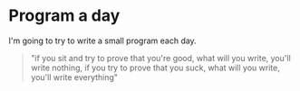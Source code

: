 # Program a day
I'm going to try to write a small program each day.

> "if you sit and try to prove that you're good, what will you write, you'll write nothing, if you try to prove that you suck, what will you write, you'll write everything"
